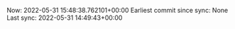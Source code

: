 Now: 2022-05-31 15:48:38.762101+00:00 Earliest commit since sync: None Last sync: 2022-05-31 14:49:43+00:00
